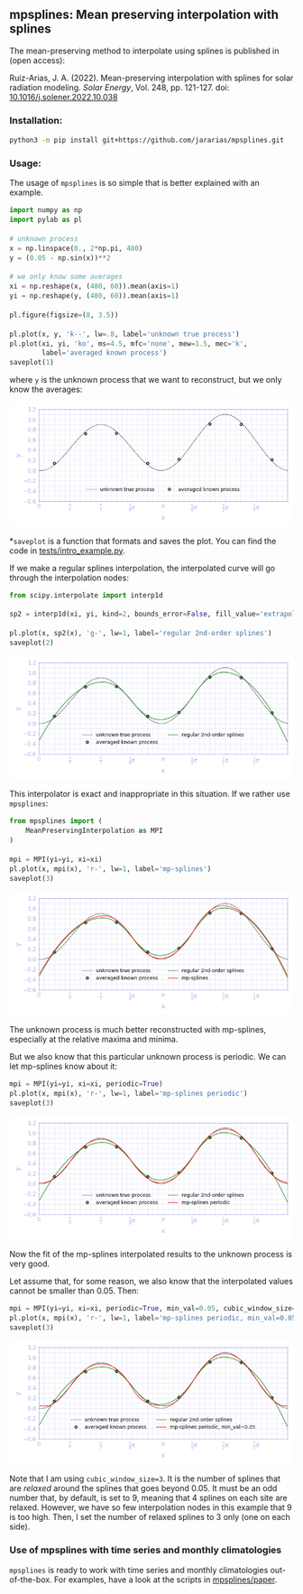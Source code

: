 ## mpsplines: Mean preserving interpolation with splines

The mean-preserving method to interpolate using splines is published in (open access):

Ruiz-Arias, J. A. (2022). Mean-preserving interpolation with splines for solar radiation modeling. _Solar Energy_, Vol. 248, pp. 121-127. doi: [10.1016/j.solener.2022.10.038](https://doi.org/10.1016/j.solener.2022.10.038)

### Installation:

```bash
python3 -m pip install git+https://github.com/jararias/mpsplines.git
```

### Usage:

The usage of ```mpsplines``` is so simple that is better explained with an example.

```python
import numpy as np
import pylab as pl

# unknown process
x = np.linspace(0., 2*np.pi, 480)
y = (0.05 - np.sin(x))**2

# we only know some averages
xi = np.reshape(x, (480, 60)).mean(axis=1)
yi = np.reshape(y, (480, 60)).mean(axis=1)

pl.figure(figsize=(8, 3.5))

pl.plot(x, y, 'k--', lw=.8, label='unknown true process')
pl.plot(xi, yi, 'ko', ms=4.5, mfc='none', mew=1.5, mec='k',
        label='averaged known process')
saveplot(1)
```

where ```y``` is the unknown process that we want to reconstruct, but we only know the averages:

![interpolation nods](assets/figure_01.png)

*```saveplot``` is a function that formats and saves the plot. You can find the code in [tests/intro_example.py](https://github.com/jararias/mpsplines/blob/5507cb12bb125ad09395e96534beeb745623a687/tests/intro_example.py).

If we make a regular splines interpolation, the interpolated curve will go through the interpolation nodes:

```python
from scipy.interpolate import interp1d

sp2 = interp1d(xi, yi, kind=2, bounds_error=False, fill_value='extrapolate')

pl.plot(x, sp2(x), 'g-', lw=1, label='regular 2nd-order splines')
saveplot(2)
```

![regular splines](assets/figure_02.png)

This interpolator is exact and inappropriate in this situation. If we rather use ```mpsplines```:

```python
from mpsplines import (
    MeanPreservingInterpolation as MPI
)

mpi = MPI(yi=yi, xi=xi)
pl.plot(x, mpi(x), 'r-', lw=1, label='mp-splines')
saveplot(3)
```

![mpsplines plain](assets/figure_03.png)

The unknown process is much better reconstructed with mp-splines, especially at the relative maxima and minima.

But we also know that this particular unknown process is periodic. We can let mp-splines know about it:

```python
mpi = MPI(yi=yi, xi=xi, periodic=True)
pl.plot(x, mpi(x), 'r-', lw=1, label='mp-splines periodic')
saveplot(3)
```

![mpsplines plain](assets/figure_04.png)

Now the fit of the mp-splines interpolated results to the unknown process is very good.

Let assume that, for some reason, we also know that the interpolated values cannot be smaller than 0.05. Then:

```python
mpi = MPI(yi=yi, xi=xi, periodic=True, min_val=0.05, cubic_window_size=3)
pl.plot(x, mpi(x), 'r-', lw=1, label='mp-splines periodic, min_val=0.05')
saveplot(3)
```

![mpsplines plain](assets/figure_05.png)

Note that I am using ```cubic_window_size=3```. It is the number of splines that are _relaxed_ around the splines that goes beyond 0.05. It must be an odd number that, by default, is set to 9, meaning that 4 splines on each site are relaxed. However, we have so few interpolation nodes in this example that 9 is too high. Then, I set the number of relaxed splines to 3 only (one on each side).

### Use of mpsplines with time series and monthly climatologies

```mpsplines``` is ready to work with time series and monthly climatologies out-of-the-box. For examples, have a look at the scripts in [mpsplines/paper](https://github.com/jararias/mpsplines/tree/paper).
